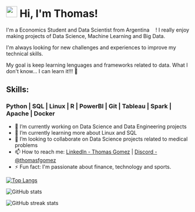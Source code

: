 # <img src="https://emojis.slackmojis.com/emojis/images/1531849430/4246/blob-sunglasses.gif?1531849430" width="30"/> Hi, I'm Thomas!

I'm a Economics Student and Data Scientist from Argentina <img src="https://image.flaticon.com/icons/png/512/330/330487.png" width="13"/>!
I really enjoy making projects of Data Science, Machine Learning and Big Data.

I'm always looking for new challenges and experiences to improve my technical skills.

My goal is keep learning lenguages and frameworks related to data. 
What I don't know... I can learn it!!! 🚀

## Skills: 
### Python | SQL | Linux | R | PowerBI | Git | Tableau | Spark | Apache | Docker 

- 🔭 I’m currently working on Data Science and Data Engineering projects 
- 🌱 I’m currently learning more about Linux and SQL 
- 👯 I’m looking to collaborate on Data Science projects related to medical problems  
- 📫 How to reach me: [LinkedIn - Thomas Gomez](https://www.linkedin.com/in/thomasfgomez/) | [Discord - @thomasfgomez](https://discord.com/channels/@me)
- ⚡ Fun fact: I'm passionate about finance, technology and sports. 

[![Top Langs](https://github-readme-stats.vercel.app/api/top-langs/?username=thomasfgomez)](https://github.com/anuraghazra/github-readme-stats)

![GitHub stats](https://github-readme-stats.vercel.app/api?username=thomasfgomez&show_icons=true)  

![GitHub streak stats](https://github-readme-streak-stats.herokuapp.com/?user=thomasfgomez)  

